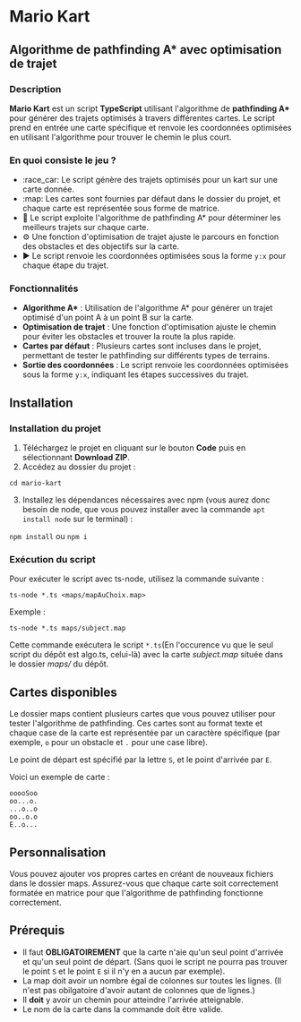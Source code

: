 # Mario Kart

## Algorithme de pathfinding A* avec optimisation de trajet

### Description

**Mario Kart** est un script **TypeScript** utilisant l'algorithme de **pathfinding A\*** pour générer des trajets optimisés à travers différentes cartes. Le script prend en entrée une carte spécifique et renvoie les coordonnées optimisées en utilisant l'algorithme pour trouver le chemin le plus court.

### En quoi consiste le jeu ?

- :race_car: Le script génère des trajets optimisés pour un kart sur une carte donnée.
- :map: Les cartes sont fournies par défaut dans le dossier du projet, et chaque carte est représentée sous forme de matrice.
- :triangular_flag_on_post: Le script exploite l'algorithme de pathfinding A* pour déterminer les meilleurs trajets sur chaque carte.
- :gear: Une fonction d'optimisation de trajet ajuste le parcours en fonction des obstacles et des objectifs sur la carte.
- :arrow_forward: Le script renvoie les coordonnées optimisées sous la forme `y:x` pour chaque étape du trajet.

### Fonctionnalités

- **Algorithme A\*** : Utilisation de l'algorithme A* pour générer un trajet optimisé d'un point A à un point B sur la carte.
- **Optimisation de trajet** : Une fonction d'optimisation ajuste le chemin pour éviter les obstacles et trouver la route la plus rapide.
- **Cartes par défaut** : Plusieurs cartes sont incluses dans le projet, permettant de tester le pathfinding sur différents types de terrains.
- **Sortie des coordonnées** : Le script renvoie les coordonnées optimisées sous la forme `y:x`, indiquant les étapes successives du trajet.

## Installation

### Installation du projet

1. Téléchargez le projet en cliquant sur le bouton **Code** puis en sélectionnant **Download ZIP**.
2. Accédez au dossier du projet :

  ```cd mario-kart```

3. Installez les dépendances nécessaires avec npm (vous aurez donc besoin de node, que vous pouvez installer avec la commande ```apt install node``` sur le terminal) :

  ```npm install``` ou ```npm i```

### Exécution du script

Pour exécuter le script avec ts-node, utilisez la commande suivante :

  ```ts-node *.ts <maps/mapAuChoix.map>```

Exemple :

  ```ts-node *.ts maps/subject.map```

Cette commande exécutera le script `*.ts`(En l'occurence vu que le seul script du dépôt est algo.ts, celui-là) avec la carte *subject.map* située dans le dossier *maps/* du dépôt.

## Cartes disponibles

Le dossier maps contient plusieurs cartes que vous pouvez utiliser pour tester l'algorithme de pathfinding. Ces cartes sont au format texte et chaque case de la carte est représentée par un caractère spécifique (par exemple, `o` pour un obstacle et `.` pour une case libre).

Le point de départ est spécifié par la lettre `S`, et le point d'arrivée par `E`.

Voici un exemple de carte :

```
ooooSoo
oo...o.
...o..o
oo..o.o
E..o...
```

## Personnalisation

Vous pouvez ajouter vos propres cartes en créant de nouveaux fichiers dans le dossier maps. Assurez-vous que chaque carte soit correctement formatée en matrice pour que l'algorithme de pathfinding fonctionne correctement.

## Prérequis

- Il faut **OBLIGATOIREMENT** que la carte n'aie qu'un seul point d'arrivée et qu'un seul point de départ. (Sans quoi le script ne pourra pas trouver le point `S` et le point `E` si il n'y en a aucun par exemple).
- La map doit avoir un nombre égal de colonnes sur toutes les lignes. (Il n'est pas obilgatoire d'avoir autant de colonnes que de lignes.)
- Il **doit** y avoir un chemin pour atteindre l'arrivée atteignable.
- Le nom de la carte dans la commande doit être valide.
